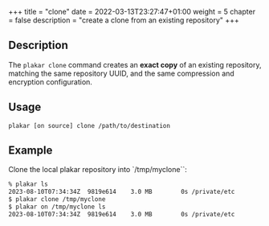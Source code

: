 +++
title = "clone"
date = 2022-03-13T23:27:47+01:00
weight = 5
chapter = false
description = "create a clone from an existing repository"
+++

## Description

The `plakar clone` command creates an **exact copy** of an existing repository,
matching the same repository UUID,
and the same compression and encryption configuration.


## Usage

`plakar [on source] clone /path/to/destination`


## Example

Clone the local plakar repository into `/tmp/myclone``:
```sh
% plakar ls   
2023-08-10T07:34:34Z  9819e614    3.0 MB        0s /private/etc
$ plakar clone /tmp/myclone
$ plakar on /tmp/myclone ls
2023-08-10T07:34:34Z  9819e614    3.0 MB        0s /private/etc
```
